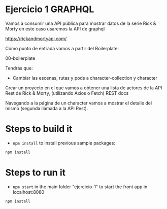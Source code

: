 # Ejercicio 1 GRAPHQL

Vamos a consumir una API pública para mostrar datos de la serie Rick & Morty en este caso usaremos la API de graphql

https://rickandmortyapi.com/

Cómo punto de entrada vamos a partir del Boilerplate:

00-boilerplate

Tendrás que:

- Cambiar las escenas, rutas y pods a character-collection y character

Crear un proyecto en el que vamos a obtener una lista de actores de la API Rest de Rick & Morty, (utilizando Axios o Fetch)
REST docs

Navegando a la página de un character vamos a mostrar el detalle del mismo (segunda llamada a la API Rest).

# Steps to build it

- `npm install` to install previous sample packages:

```bash
npm install
```

# Steps to run it

- `npm start` in the main folder "ejercicio-1" to start the front app in localhost:8080

```bash
npm install
```
